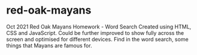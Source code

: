 # red-oak-mayans
Oct 2021 Red Oak Mayans Homework - Word Search
Created using HTML, CSS and JavaScript.
Could be further improved to show fully across the screen and optimised for different devices.
Find in the word search, some things that Mayans are famous for.
